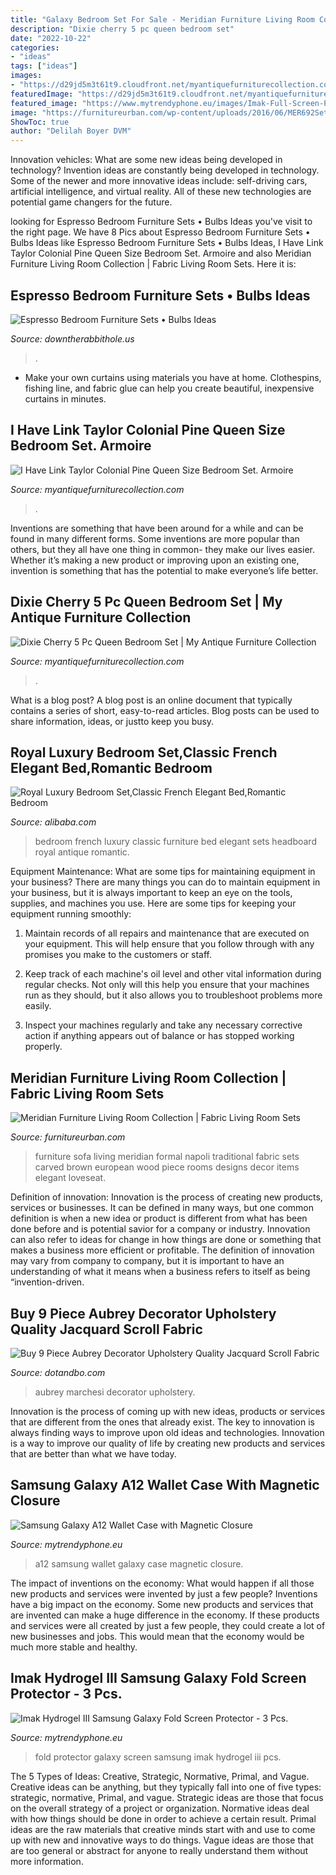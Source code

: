 ```yaml
---
title: "Galaxy Bedroom Set For Sale - Meridian Furniture Living Room Collection"
description: "Dixie cherry 5 pc queen bedroom set"
date: "2022-10-22"
categories:
- "ideas"
tags: ["ideas"]
images:
- "https://d29jd5m3t61t9.cloudfront.net/myantiquefurniturecollection.com/images/fbfiles/images/625w/IMG_0031-fb95c8bbd590eded3593633c653e4515_v_1517678047.JPG"
featuredImage: "https://d29jd5m3t61t9.cloudfront.net/myantiquefurniturecollection.com/images/fbfiles/images/625w/IMG_0031-fb95c8bbd590eded3593633c653e4515_v_1517678047.JPG"
featured_image: "https://www.mytrendyphone.eu/images/Imak-Full-Screen-Protector-for-Samsung-Galaxy-Fold-04122019-02-p.jpg"
image: "https://furnitureurban.com/wp-content/uploads/2016/06/MER692Set.jpg"
ShowToc: true
author: "Delilah Boyer DVM"
---
```



Innovation vehicles: What are some new ideas being developed in technology?
Invention ideas are constantly being developed in technology. Some of the newer and more innovative ideas include: self-driving cars, artificial intelligence, and virtual reality. All of these new technologies are potential game changers for the future.

	

		
looking for Espresso Bedroom Furniture Sets • Bulbs Ideas you've visit to the right page. We have 8 Pics about Espresso Bedroom Furniture Sets • Bulbs Ideas like Espresso Bedroom Furniture Sets • Bulbs Ideas, I Have Link Taylor Colonial Pine Queen Size Bedroom Set. Armoire and also Meridian Furniture Living Room Collection | Fabric Living Room Sets. Here it is:
		
    
## Espresso Bedroom Furniture Sets • Bulbs Ideas

<img loading=lazy src="https://downtherabbithole.us/wp-content/uploads/2019/08/oreland-platform-5-piece-espresso-bedroom-set-intended-for-size-2000-x-2000.jpg" onerror="this.onerror=null;this.src='https://tse3.mm.bing.net/th?id=OIP.VKqC0DA3sMuQE5cvqcKwDAHaHa&amp;pid=15.1';" alt="Espresso Bedroom Furniture Sets • Bulbs Ideas">

_Source: downtherabbithole.us_

>. 

	

- Make your own curtains using materials you have at home. Clothespins, fishing line, and fabric glue can help you create beautiful, inexpensive curtains in minutes.

    
## I Have Link Taylor Colonial Pine Queen Size Bedroom Set. Armoire

<img loading=lazy src="https://d29jd5m3t61t9.cloudfront.net/myantiquefurniturecollection.com/images/fbfiles/images/625w/IMG_0031-fb95c8bbd590eded3593633c653e4515_v_1517678047.JPG" onerror="this.onerror=null;this.src='https://tse4.mm.bing.net/th?id=OIP.mMvhBU-0GvW8uf45hACy6QHaJ3&amp;pid=15.1';" alt="I Have Link Taylor Colonial Pine Queen Size Bedroom Set. Armoire">

_Source: myantiquefurniturecollection.com_

>. 

	

Inventions are something that have been around for a while and can be found in many different forms. Some inventions are more popular than others, but they all have one thing in common- they make our lives easier. Whether it’s making a new product or improving upon an existing one, invention is something that has the potential to make everyone’s life better.

    
## Dixie Cherry 5 Pc Queen Bedroom Set | My Antique Furniture Collection

<img loading=lazy src="https://d29jd5m3t61t9.cloudfront.net/myantiquefurniturecollection.com/images/fbfiles/images/414w/2016_08_15_002_012_v_1517866373.JPG" onerror="this.onerror=null;this.src='https://tse4.mm.bing.net/th?id=OIP.4xAmLG1EVr0FxRFD9gD6hQAAAA&amp;pid=15.1';" alt="Dixie Cherry 5 Pc Queen Bedroom Set | My Antique Furniture Collection">

_Source: myantiquefurniturecollection.com_

>. 

	

What is a blog post?
A blog post is an online document that typically contains a series of short, easy-to-read articles. Blog posts can be used to share information, ideas, or justto keep you busy.

    
## Royal Luxury Bedroom Set,Classic French Elegant Bed,Romantic Bedroom

<img loading=lazy src="https://sc01.alicdn.com/kf/HTB1ZtGeJXXXXXXYXFXXq6xXFXXXb/221139323/HTB1ZtGeJXXXXXXYXFXXq6xXFXXXb.jpg" onerror="this.onerror=null;this.src='https://tse4.mm.bing.net/th?id=OIP.JMOl7wuDF_74oYttOVjCjwHaFj&amp;pid=15.1';" alt="Royal Luxury Bedroom Set,Classic French Elegant Bed,Romantic Bedroom">

_Source: alibaba.com_

>bedroom french luxury classic furniture bed elegant sets headboard royal antique romantic. 

	

Equipment Maintenance: What are some tips for maintaining equipment in your business?
There are many things you can do to maintain equipment in your business, but it is always important to keep an eye on the tools, supplies, and machines you use. Here are some tips for keeping your equipment running smoothly:
1. Maintain records of all repairs and maintenance that are executed on your equipment. This will help ensure that you follow through with any promises you make to the customers or staff.

2. Keep track of each machine's oil level and other vital information during regular checks. Not only will this help you ensure that your machines run as they should, but it also allows you to troubleshoot problems more easily.

3. Inspect your machines regularly and take any necessary corrective action if anything appears out of balance or has stopped working properly.

    
## Meridian Furniture Living Room Collection | Fabric Living Room Sets

<img loading=lazy src="https://furnitureurban.com/wp-content/uploads/2016/06/MER692Set.jpg" onerror="this.onerror=null;this.src='https://tse4.mm.bing.net/th?id=OIP.Wocjx6P8n7Og0GSDP64prQHaEl&amp;pid=15.1';" alt="Meridian Furniture Living Room Collection | Fabric Living Room Sets">

_Source: furnitureurban.com_

>furniture sofa living meridian formal napoli traditional fabric sets carved brown european wood piece rooms designs decor items elegant loveseat. 

	

Definition of innovation:
Innovation is the process of creating new products, services or businesses. It can be defined in many ways, but one common definition is when a new idea or product is different from what has been done before and is potential savior for a company or industry. Innovation can also refer to ideas for change in how things are done or something that makes a business more efficient or profitable. The definition of innovation may vary from company to company, but it is important to have an understanding of what it means when a business refers to itself as being “invention-driven.

    
## Buy 9 Piece Aubrey Decorator Upholstery Quality Jacquard Scroll Fabric

<img loading=lazy src="https://cdn1.ykso.co/chichomedesignllc/product/aubrey-comforter/images/ed8c935/1578944726/behemoth.jpg" onerror="this.onerror=null;this.src='https://tse2.mm.bing.net/th?id=OIP.FBQeJFULqcKbZIEVTR8x4gHaHa&amp;pid=15.1';" alt="Buy 9 Piece Aubrey Decorator Upholstery Quality Jacquard Scroll Fabric">

_Source: dotandbo.com_

>aubrey marchesi decorator upholstery. 

	

Innovation is the process of coming up with new ideas, products or services that are different from the ones that already exist. The key to innovation is always finding ways to improve upon old ideas and technologies. Innovation is a way to improve our quality of life by creating new products and services that are better than what we have today.

    
## Samsung Galaxy A12 Wallet Case With Magnetic Closure

<img loading=lazy src="https://www.mytrendyphone.eu/images/Samsung-Galaxy-A12-Wallet-Case-Magnetic-Closure-Black-03122020-02-p.jpg" onerror="this.onerror=null;this.src='https://tse2.mm.bing.net/th?id=OIP.hyi0sfey8UFfhkqkz7OfdAHaHa&amp;pid=15.1';" alt="Samsung Galaxy A12 Wallet Case with Magnetic Closure">

_Source: mytrendyphone.eu_

>a12 samsung wallet galaxy case magnetic closure. 

	

The impact of inventions on the economy: What would happen if all those new products and services were invented by just a few people?
Inventions have a big impact on the economy. Some new products and services that are invented can make a huge difference in the economy. If these products and services were all created by just a few people, they could create a lot of new businesses and jobs. This would mean that the economy would be much more stable and healthy.

    
## Imak Hydrogel III Samsung Galaxy Fold Screen Protector - 3 Pcs.

<img loading=lazy src="https://www.mytrendyphone.eu/images/Imak-Full-Screen-Protector-for-Samsung-Galaxy-Fold-04122019-02-p.jpg" onerror="this.onerror=null;this.src='https://tse1.mm.bing.net/th?id=OIP.hHIgDG6NiHEnKfBnQMcSlAHaHa&amp;pid=15.1';" alt="Imak Hydrogel III Samsung Galaxy Fold Screen Protector - 3 Pcs.">

_Source: mytrendyphone.eu_

>fold protector galaxy screen samsung imak hydrogel iii pcs. 

	

The 5 Types of Ideas: Creative, Strategic, Normative, Primal, and Vague.
Creative ideas can be anything, but they typically fall into one of five types: strategic, normative, Primal, and vague. 
Strategic ideas are those that focus on the overall strategy of a project or organization. Normative ideas deal with how things should be done in order to achieve a certain result. Primal ideas are the raw materials that creative minds start with and use to come up with new and innovative ways to do things. Vague ideas are those that are too general or abstract for anyone to really understand them without more information.


